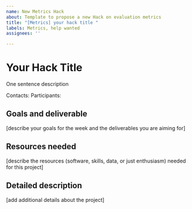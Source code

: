 ```yaml
---
name: New Metrics Hack
about: Template to propose a new Hack on evaluation metrics
title: "[Metrics] your hack title "
labels: Metrics, help wanted
assignees: ''

---
```


# Your Hack Title

One sentence description

Contacts:
Participants:

## Goals and deliverable
[describe your goals for the week and the deliverables you are aiming for]

## Resources needed
[describe the resources (software, skills, data, or just enthusiasm) needed for this project]
  
## Detailed description
[add additional details  about the project]
